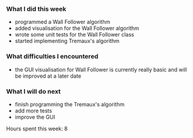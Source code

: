 ### What I did this week

- programmed a Wall Follower algorithm
- added visualisation for the Wall Follower algorithm
- wrote some unit tests for the Wall Follower class
- started implementing Tremaux's algorithm

### What difficulties I encountered

- the GUI visualisation for Wall Follower is currently really basic and will be improved at a later date

### What I will do next

- finish programming the Tremaux's algorithm
- add more tests
- improve the GUI

Hours spent this week: 8
